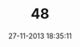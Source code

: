 ---
layout: post
title:  "48"
date: 27-11-2013 18:35:11
categories: jekyll update
language: 'ru'
image: 048.png
---